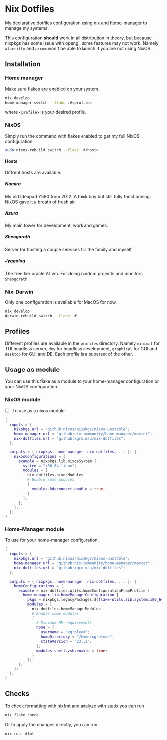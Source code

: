 # Nix Dotfiles

My declarative dotfiles configuration using [nix](https://nixos.org/) and [home-manager](https://github.com/nix-community/home-manager) to manage my systems.

This configuration **should** work in all distribution in theory, but because nixpkgs has some issue with opengl, some features may not work. Namely `alacritty` and `picom` won't be able to launch if you are not using NixOS.

## Installation

### Home manager

Make sure [flakes are enabled on your system](https://nixos.wiki/wiki/Flakes#Installing_flakes). 

```sh
nix develop
home-manager switch --flake .#<profile>
```

where `<profile>` is your desired profile.

### NixOS

Simply run the command with flakes enabled to get my full NixOS configuration

 ```sh
 sudo nixos-rebuild switch --flake .#<host>
 ```

#### Hosts

Diffrent hosts are available.

##### Namira

My old Ideapad Y580 from 2012. A thick boy but still fully functionning. NixOS gave it a breath of fresh air. 

##### Azura

My main tower for development, work and games.

##### Sheogorath

Server for hosting a couple services for the family and myself.

##### Jyggalag

The free tier oracle A1 vm. For doing random projects and monitors `Sheogorath`.

### Nix-Darwin

Only one configuration is available for MacOS for now.

```sh
nix develop
darwin-rebuild switch --flake .#
```

## Profiles

Different profiles are available in the `profiles` directory. Namely `minimal` for TUI headless server, `dev` for headless development, `graphical` for GUI and `desktop` for GUI and DE. Each profile is a superset of the other.

## Usage as module

You can use this flake as a module to your home-manager configuration or your NixOS configuration.

### NixOS module

  * [ ] To use as a nixos module

``` nix
{
  inputs = {
    nixpkgs.url = "github:nixos/nixpkgs/nixos-unstable";
    home-manager.url = "github:nix-community/home-manager/master";
    nix-dotfiles.url = "github:xgroleau/nix-dotfiles";
  };

  outputs = { nixpkgs, home-manager, nix-dotfiles, ... }: {
    nixosConfigurations = {
      example = nixpkgs.lib.nixosSystem {
        system = "x86_64-linux";
        modules = [
          nix-dotfiles.nixosModules
          # Enable some modules
          {
            modules.kdeconnect.enable = true;
          }
        ];
      };
    };
  };
}
```

### Home-Manager module

To use for your home-manager configuration.

``` nix
{
  inputs = {
    nixpkgs.url = "github:nixos/nixpkgs/nixos-unstable";
    home-manager.url = "github:nix-community/home-manager/master";
    nix-dotfiles.url = "github:xgroleau/nix-dotfiles";
  };

  outputs = { nixpkgs, home-manager, nix-dotfiles, ... }: {
    homeConfigurations = {
      example = nix-dotfiles.utils.homeConfigurationFromProfile {
        home-manager.lib.homeManagerConfiguration {
          pkgs = nixpkgs.legacyPackages.${flake-utils.lib.system.x86_64-linux};
          modules = [ 
            nix-dotfiles.homeManagerModules
            # Enable some modules
            {
              # Minimum HM requirements
              home = {
                username = "xgroleau";
                homeDirectory = "/home/xgroleau";
                stateVersion = "23.11";
              };
              modules.shell.zsh.enable = true;
            }
          ];
      };
    };
  };
}
```

## Checks

To check formatting with [nixfmt](https://github.com/NixOS/nixfmt) and analyze with [statix](https://github.com/nerdypepper/statix) you can run

```sh
nix flake check
```

Or to apply the changes directly, you can run.

``` sh
nix run .#fmt
```
